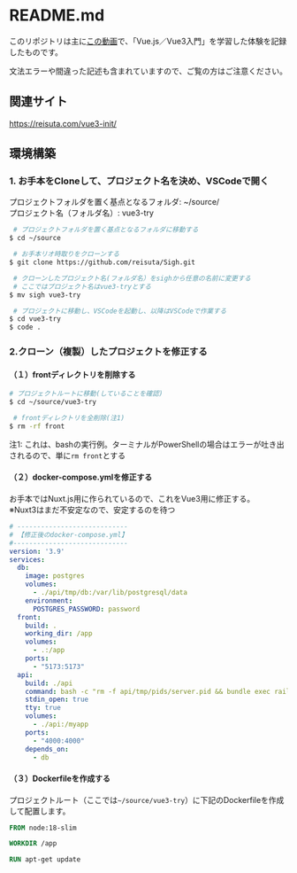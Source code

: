 # README.md

このリポジトリは主に[この動画](https://youtu.be/1smtU3CbP34)で、「Vue.js／Vue3入門」を学習した体験を記録したものです。  

文法エラーや間違った記述も含まれていますので、ご覧の方はご注意ください。  

## 関連サイト

https://reisuta.com/vue3-init/

## 環境構築

### 1. お手本をCloneして、プロジェクト名を決め、VSCodeで開く

プロジェクトフォルダを置く基点となるフォルダ: ~/source/  
プロジェクト名（フォルダ名）: vue3-try  

```bash
 # プロジェクトフォルダを置く基点となるフォルダに移動する
$ cd ~/source

 # お手本リオ時取りをクローンする
$ git clone https://github.com/reisuta/Sigh.git

 # クローンしたプロジェクト名(フォルダ名）をsighから任意の名前に変更する
 # ここではプロジェクト名はvue3-tryとする
$ mv sigh vue3-try

 # プロジェクトに移動し、VSCodeを起動し、以降はVSCodeで作業する
$ cd vue3-try
$ code .
```

### 2.クローン（複製）したプロジェクトを修正する

#### （１）frontディレクトリを削除する

```bash
# プロジェクトルートに移動(していることを確認)
$ cd ~/source/vue3-try

 # frontディレクトリを全削除(注1)
$ rm -rf front 
```

注1: これは、bashの実行例。ターミナルがPowerShellの場合はエラーが吐き出されるので、単に`rm front`とする

#### （２）docker-compose.ymlを修正する

お手本ではNuxt.js用に作られているので、これをVue3用に修正する。  
※Nuxt3はまだ不安定なので、安定するのを待つ  

```yml
# ----------------------------
# 【修正後のdocker-compose.yml】
#-----------------------------
version: '3.9'
services:
  db:
    image: postgres
    volumes:
      - ./api/tmp/db:/var/lib/postgresql/data
    environment:
      POSTGRES_PASSWORD: password
  front:
    build: .
    working_dir: /app
    volumes:
      - .:/app
    ports:
      - "5173:5173"
  api:
    build: ./api
    command: bash -c "rm -f api/tmp/pids/server.pid && bundle exec rails s -p 4000 -b '0.0.0.0'"
    stdin_open: true
    tty: true
    volumes:
      - ./api:/myapp
    ports:
      - "4000:4000"
    depends_on:
      - db
```

#### （３）Dockerfileを作成する

プロジェクトルート（ここでは`~/source/vue3-try`）に下記のDockerfileを作成して配置します。

```dockerfile
FROM node:18-slim

WORKDIR /app

RUN apt-get update
```
